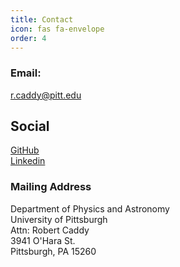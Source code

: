```yaml
---
title: Contact
icon: fas fa-envelope
order: 4
---
```


### **Email:**
r.caddy@pitt.edu

## **Social**
<i class="fab fa-github"></i> [GitHub](https://github.com/bcaddy) <br>
<i class="fab fa-linkedin"></i> [Linkedin](https://www.linkedin.com/in/robertcaddy1/)

### **Mailing Address**
Department of Physics and Astronomy  <br>
University of Pittsburgh<br>
Attn: Robert Caddy<br>
3941 O'Hara St.<br>
Pittsburgh, PA 15260
